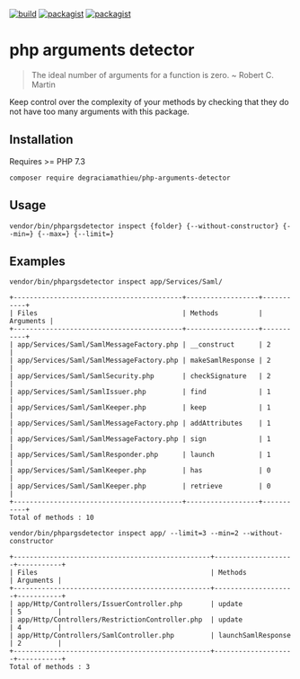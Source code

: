 [![build](https://github.com/DeGraciaMathieu/php-arguments-detector/actions/workflows/build.yml/badge.svg?branch=main)](https://github.com/DeGraciaMathieu/php-arguments-detector/actions/workflows/build.yml)
[![packagist](https://img.shields.io/packagist/v/DeGraciaMathieu/php-arguments-detector)]([https://github.com/DeGraciaMathieu/php-arguments-detector/actions/workflows/build.yml](https://img.shields.io/packagist/v/DeGraciaMathieu/php-arguments-detector))
[![packagist](https://img.shields.io/badge/php%20versions-7.3%20%7C%207.4%20%7C%20%5E8-blue)]([https://img.shields.io/badge/php%20versions-7.3%20%7C%207.4%20%7C%20%5E8-blue](https://img.shields.io/badge/php%20versions-7.3%20%7C%207.4%20%7C%20%5E8-blue))

# php arguments detector
> The ideal number of arguments for a function is zero. ~ Robert C. Martin

Keep control over the complexity of your methods by checking that they do not have too many arguments with this package.
## Installation
Requires >= PHP 7.3
```
composer require degraciamathieu/php-arguments-detector
```
## Usage
```
vendor/bin/phpargsdetector inspect {folder} {--without-constructor} {--min=} {--max=} {--limit=}
```
## Examples
```
vendor/bin/phpargsdetector inspect app/Services/Saml/

+------------------------------------------+------------------+-----------+
| Files                                    | Methods          | Arguments |
+------------------------------------------+------------------+-----------+
| app/Services/Saml/SamlMessageFactory.php | __construct      | 2         |
| app/Services/Saml/SamlMessageFactory.php | makeSamlResponse | 2         |
| app/Services/Saml/SamlSecurity.php       | checkSignature   | 2         |
| app/Services/Saml/SamlIssuer.php         | find             | 1         |
| app/Services/Saml/SamlKeeper.php         | keep             | 1         |
| app/Services/Saml/SamlMessageFactory.php | addAttributes    | 1         |
| app/Services/Saml/SamlMessageFactory.php | sign             | 1         |
| app/Services/Saml/SamlResponder.php      | launch           | 1         |
| app/Services/Saml/SamlKeeper.php         | has              | 0         |
| app/Services/Saml/SamlKeeper.php         | retrieve         | 0         |
+------------------------------------------+------------------+-----------+
Total of methods : 10
```
```
vendor/bin/phpargsdetector inspect app/ --limit=3 --min=2 --without-constructor

+-------------------------------------------------+--------------------+-----------+
| Files                                           | Methods            | Arguments |
+-------------------------------------------------+--------------------+-----------+
| app/Http/Controllers/IssuerController.php       | update             | 5         |
| app/Http/Controllers/RestrictionController.php  | update             | 4         |
| app/Http/Controllers/SamlController.php         | launchSamlResponse | 2         |
+-------------------------------------------------+--------------------+-----------+
Total of methods : 3
```
